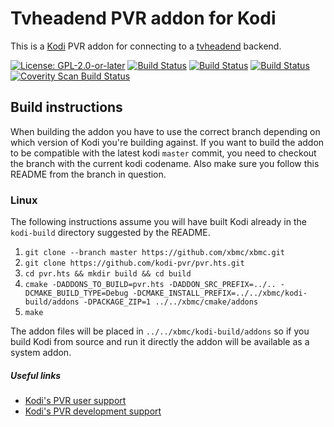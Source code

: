 # Tvheadend PVR addon for Kodi

This is a [Kodi](https://kodi.tv) PVR addon for connecting to a [tvheadend](https://tvheadend.org) backend.

[![License: GPL-2.0-or-later](https://img.shields.io/badge/License-GPL%20v2+-blue.svg)](LICENSE.md)
[![Build Status](https://travis-ci.org/kodi-pvr/pvr.hts.svg?branch=Matrix)](https://travis-ci.org/kodi-pvr/pvr.hts/branches)
[![Build Status](https://dev.azure.com/teamkodi/kodi-pvr/_apis/build/status/kodi-pvr.pvr.hts?branchName=Matrix)](https://dev.azure.com/teamkodi/kodi-pvr/_build/latest?definitionId=62&branchName=Matrix)
[![Build Status](https://jenkins.kodi.tv/view/Addons/job/kodi-pvr/job/pvr.hts/job/Matrix/badge/icon)](https://jenkins.kodi.tv/blue/organizations/jenkins/kodi-pvr%2Fpvr.hts/branches/)
[![Coverity Scan Build Status](https://scan.coverity.com/projects/5120/badge.svg)](https://scan.coverity.com/projects/5120)

## Build instructions

When building the addon you have to use the correct branch depending on which version of Kodi you're building against.
If you want to build the addon to be compatible with the latest kodi `master` commit, you need to checkout the branch with the current kodi codename.
Also make sure you follow this README from the branch in question.

### Linux

The following instructions assume you will have built Kodi already in the `kodi-build` directory 
suggested by the README.

1. `git clone --branch master https://github.com/xbmc/xbmc.git`
2. `git clone https://github.com/kodi-pvr/pvr.hts.git`
3. `cd pvr.hts && mkdir build && cd build`
4. `cmake -DADDONS_TO_BUILD=pvr.hts -DADDON_SRC_PREFIX=../.. -DCMAKE_BUILD_TYPE=Debug -DCMAKE_INSTALL_PREFIX=../../xbmc/kodi-build/addons -DPACKAGE_ZIP=1 ../../xbmc/cmake/addons`
5. `make`

The addon files will be placed in `../../xbmc/kodi-build/addons` so if you build Kodi from source and run it directly 
the addon will be available as a system addon.

##### Useful links

* [Kodi's PVR user support](https://forum.kodi.tv/forumdisplay.php?fid=167)
* [Kodi's PVR development support](https://forum.kodi.tv/forumdisplay.php?fid=136)
